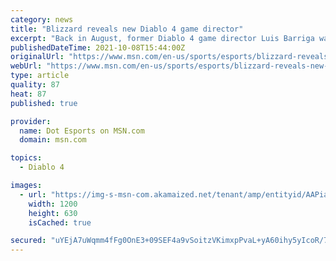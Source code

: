 ```yaml
---
category: news
title: "Blizzard reveals new Diablo 4 game director"
excerpt: "Back in August, former Diablo 4 game director Luis Barriga was let go from Blizzard along with the game’s lead designer, Jesse McCree. In an email to Kotaku, Blizzard confirmed that Barriga and McCree ..."
publishedDateTime: 2021-10-08T15:44:00Z
originalUrl: "https://www.msn.com/en-us/sports/esports/blizzard-reveals-new-diablo-4-game-director/ar-AAPicqX"
webUrl: "https://www.msn.com/en-us/sports/esports/blizzard-reveals-new-diablo-4-game-director/ar-AAPicqX"
type: article
quality: 87
heat: 87
published: true

provider:
  name: Dot Esports on MSN.com
  domain: msn.com

topics:
  - Diablo 4

images:
  - url: "https://img-s-msn-com.akamaized.net/tenant/amp/entityid/AAPiaUJ.img?h=630&w=1200&m=6&q=60&o=t&l=f&f=jpg&x=401&y=239"
    width: 1200
    height: 630
    isCached: true

secured: "uYEjA7uWqmm4fFg0OnE3+09SEF4a9vSoitzVKimxpPvaL+yA60ihy5yIcoR/7I/z4KKKvv+M8dXVk19xAlDpIctb2+/k8ODWsiNJ5VVmNJiUGw4ULkjX/nyqYLF8LZuwLztvBHSLHqHq6omhZk4Q85Me4Abx+G3Gl7zX3Lzv0ZqkBIyZHTgqzrkBGUpXITYfpdo+xJSCCJsTevVjhhPbkPNDxqfeYT4ZaSa5Alk6TO/05heVSeozNZbicb0Xe58UViiMmJOGMri7QXaYMGV+PXkiR34T3kaPADlSisBKfa8mcF0WhV6mYoU0JnIEdsDz0FmOm8i6hXgyXrdDcF9D3FPG91QgIiT6JPx+XD1xisM=;4BFeFBQ0gMbDJFcUTZD1fA=="
---
```


